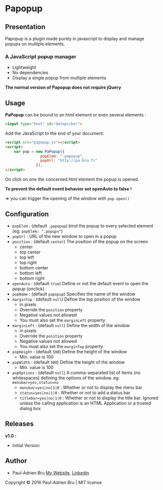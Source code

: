 # Papopup

## Presentation

Papopup is a plugin made purely in javascript to display and manage popups on multiple elements.

### A JavaScript popup manager

* Lightweight
* No dependencies
* Display a single popup from multiple elements

**The normal version of Papopup does not require jQuery**

## Usage

**PaPopup** can be bound to an html element or even several elements :

```html
<input type="text" id="datepicker">
```

Add the JavaScript to the end of your document:

```html
<script src="papopup.js"></script>
<script>
    var pop = new PaPopup({
                popElem: ".papopup",
                popUrl: "http://pa-bru.fr"
              });
</script>
```

On click on one the concerned html element the popup is opened.

**To prevent the default event behavior set openAuto to false !**

=> you can trigger the opening of the window with `pop.open()`

## Configuration

* `popElem` : (default `.papopup`) bind the popup to every selected element (eg: `popElem: ".popups"`)
* `popUrl` : URL of the new window to open in a popup
* `position` : (default `center`) The position of the popup on the screen
  * center
  * top center
  * top left
  * top right
  * bottom center
  * bottom left
  * bottom right
* `openAuto` : (default `true`) Define or not the default event to open the popup (onclick)
* `popName` : (default `papopup`) Specifies the name of the window
* `marginTop` : (default `null`) Define the top position of the window
  * in pixels
  * Override the `position` property
  * Negative values not allowed
  * You must also set the `marginLeft` property
* `marginLeft` : (default `null`) Define the width of the window
  * in pixels
  * Override the `position` property
  * Negative values not allowed
  * You must also set the `marginTop` property
* `popHeight` : (default `500`) Define the height of the window
  * Min. value is 100
* `popWidth` : (default `500`) Define the height of the window
  * Min. value is 100
* `popOptions` : (default `null`) A comma-separated list of items (no whitespaces) defining the options of the window. 
  eg: `menubar=yes,status=no`
  * `menubar=yes|no|1|0` : Whether or not to display the menu bar
  * `status=yes|no|1|0` : Whether or not to add a status bar
  * `titlebar=yes|no|1|0` : Whether or not to display the title bar. Ignored unless the calling application is an HTML Application or a trusted dialog box


## Releases

**v1.0 :**
* Initial Version


## Author

* Paul-Adrien Bru [My Website][portfolio], [Linkedin][linkedin]

Copyright © 2016 Paul-Adrien Bru | MIT license

  [portfolio]: http://pa-bru.fr "Visit My Portfolio"  
  [linkedin]: https://fr.linkedin.com/in/pauladrienbru "Visit My Linkedin"
